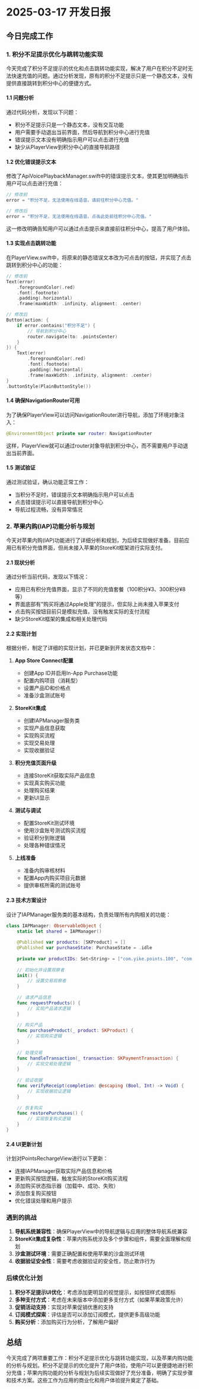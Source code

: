 # 2025-03-17 开发日报

## 今日完成工作

### 1. 积分不足提示优化与跳转功能实现

今天完成了积分不足提示的优化和点击跳转功能实现，解决了用户在积分不足时无法快速充值的问题。通过分析发现，原有的积分不足提示只是一个静态文本，没有提供直接跳转到积分中心的便捷方式。

#### 1.1 问题分析

通过代码分析，发现以下问题：
- 积分不足提示只是一个静态文本，没有交互功能
- 用户需要手动退出当前界面，然后导航到积分中心进行充值
- 错误提示文本没有明确指示用户可以点击进行充值
- 缺少从PlayerView到积分中心的直接导航路径

#### 1.2 优化错误提示文本

修改了ApiVoicePlaybackManager.swift中的错误提示文本，使其更加明确指示用户可以点击进行充值：

```swift
// 修改前
error = "积分不足，无法使用在线语音。请前往积分中心充值。"

// 修改后
error = "积分不足，无法使用在线语音。点击此处前往积分中心充值。"
```

这一修改明确告知用户可以通过点击提示来直接前往积分中心，提高了用户体验。

#### 1.3 实现点击跳转功能

在PlayerView.swift中，将原来的静态错误文本改为可点击的按钮，并实现了点击跳转到积分中心的功能：

```swift
// 修改前
Text(error)
    .foregroundColor(.red)
    .font(.footnote)
    .padding(.horizontal)
    .frame(maxWidth: .infinity, alignment: .center)

// 修改后
Button(action: {
    if error.contains("积分不足") {
        // 导航到积分中心
        router.navigate(to: .pointsCenter)
    }
}) {
    Text(error)
        .foregroundColor(.red)
        .font(.footnote)
        .padding(.horizontal)
        .frame(maxWidth: .infinity, alignment: .center)
}
.buttonStyle(PlainButtonStyle())
```

#### 1.4 确保NavigationRouter可用

为了确保PlayerView可以访问NavigationRouter进行导航，添加了环境对象注入：

```swift
@EnvironmentObject private var router: NavigationRouter
```

这样，PlayerView就可以通过router对象导航到积分中心，而不需要用户手动退出当前界面。

#### 1.5 测试验证

通过测试验证，确认功能正常工作：
- 当积分不足时，错误提示文本明确指示用户可以点击
- 点击错误提示可以直接导航到积分中心
- 导航过程流畅，没有异常情况

### 2. 苹果内购(IAP)功能分析与规划

今天对苹果内购(IAP)功能进行了详细分析和规划，为后续实现做好准备。目前应用已有积分充值界面，但尚未接入苹果的StoreKit框架进行实际支付。

#### 2.1 现状分析

通过分析当前代码，发现以下情况：
- 应用已有积分充值界面，显示了不同的充值套餐（100积分¥3、300积分¥8等）
- 界面底部有"购买将通过Apple处理"的提示，但实际上尚未接入苹果支付
- 点击购买按钮目前只是模拟充值，没有触发实际的支付流程
- 缺少StoreKit框架的集成和相关处理代码

#### 2.2 实现计划

根据分析，制定了详细的实现计划，并已更新到开发状态文档中：

1. **App Store Connect配置**
   - 创建App ID并启用In-App Purchase功能
   - 配置内购项目（消耗型）
   - 设置产品ID和价格点
   - 准备沙盒测试账号

2. **StoreKit集成**
   - 创建IAPManager服务类
   - 实现产品信息获取
   - 实现购买流程
   - 实现交易处理
   - 实现收据验证

3. **积分充值页面升级**
   - 连接StoreKit获取实际产品信息
   - 实现真实购买功能
   - 处理购买结果
   - 更新UI显示

4. **测试与调试**
   - 配置StoreKit测试环境
   - 使用沙盒账号测试购买流程
   - 验证积分到账逻辑
   - 处理各种错误情况

5. **上线准备**
   - 准备内购审核材料
   - 配置App内购买项目元数据
   - 提供审核所需的测试账号

#### 2.3 技术方案设计

设计了IAPManager服务类的基本结构，负责处理所有内购相关的功能：

```swift
class IAPManager: ObservableObject {
    static let shared = IAPManager()
    
    @Published var products: [SKProduct] = []
    @Published var purchaseState: PurchaseState = .idle
    
    private var productIDs: Set<String> = ["com.yike.points.100", "com.yike.points.300", "com.yike.points.600", "com.yike.points.1000"]
    
    // 初始化并设置观察者
    init() {
        // 设置交易观察者
    }
    
    // 请求产品信息
    func requestProducts() {
        // 实现产品请求逻辑
    }
    
    // 购买产品
    func purchaseProduct(_ product: SKProduct) {
        // 实现购买逻辑
    }
    
    // 处理交易
    func handleTransaction(_ transaction: SKPaymentTransaction) {
        // 实现交易处理逻辑
    }
    
    // 验证收据
    func verifyReceipt(completion: @escaping (Bool, Int) -> Void) {
        // 实现收据验证逻辑
    }
    
    // 恢复购买
    func restorePurchases() {
        // 实现恢复购买逻辑
    }
}
```

#### 2.4 UI更新计划

计划对PointsRechargeView进行以下更新：
- 连接IAPManager获取实际产品信息和价格
- 更新购买按钮逻辑，触发实际的StoreKit购买流程
- 添加购买状态指示器（加载中、成功、失败）
- 添加恢复购买按钮
- 优化错误处理和用户提示

### 遇到的挑战

1. **导航系统兼容性**：确保PlayerView中的导航逻辑与应用的整体导航系统兼容
2. **StoreKit集成复杂性**：苹果内购系统涉及多个步骤和组件，需要全面理解和规划
3. **沙盒测试环境**：需要正确配置和使用苹果的沙盒测试环境
4. **收据验证安全性**：需要考虑收据验证的安全性，防止欺诈行为

### 后续优化计划

1. **积分不足提示UI优化**：考虑添加更明显的视觉提示，如按钮样式或图标
2. **多种支付方式**：考虑在未来版本中添加更多支付方式（如果苹果政策允许）
3. **促销活动支持**：实现对苹果促销优惠的支持
4. **订阅模式探索**：评估是否可以添加订阅模式，提供更多高级功能
5. **购买分析**：添加购买行为分析，了解用户偏好

## 总结

今天完成了两项重要工作：积分不足提示优化与跳转功能实现，以及苹果内购功能的分析与规划。积分不足提示的优化提升了用户体验，使用户可以更便捷地进行积分充值；苹果内购功能的分析与规划为后续实现做好了充分准备，明确了实现步骤和技术方案。这些工作为应用的商业化和用户体验提升奠定了基础。 